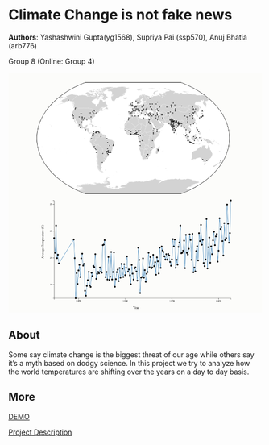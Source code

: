 # Climate Change is not fake news
**Authors**: Yashashwini Gupta(yg1568), Supriya Pai (ssp570), Anuj Bhatia (arb776)

Group 8 (Online: Group 4) 

![Screenhot](screenshot.png)


## About
Some say climate change is the biggest threat of our age while others say it’s a myth based on dodgy science. In this project we try to analyze how the world temperatures are shifting over the years on a day to day basis.


## More
[DEMO](https://nyu-vis-fall2018.github.io/storytelling-group-8/)

[Project Description](project.pdf)
